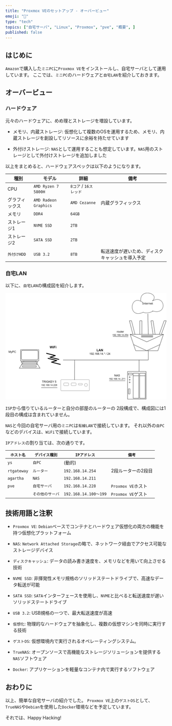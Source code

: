 ```yaml
---
title: "Proxmox VEのセットアップ - オーバービュー"
emoji: "🏨"
type: "tech"
topics: ["自宅サーバ", "Linux", "Proxmox", "pve", "概要", ]
published: false
---
```


## はじめに

`Amazon`で購入した`ミニPC`に`Proxmox VE`をインストールし、自宅サーバとして運用しています。
ここでは、`ミニPC`のハードウェアと`自宅LAN`を紹介しておきます。

## オーバービュー

### ハードウェア

元々のハードウェアに、めめ理とストレージを増設しています。

- メモリ、内蔵ストレージ:
  仮想化して複数のOSを運用するため、メモリ、内蔵ストレージを創設してリソースに余裕を持たせています

- 外付けストレージ:
  `NAS`として運用することも想定しています。`NAS`用のストレージとして外付けストレージを追加しました

以上をまとめると、ハードウェアスペックは以下のようになります。

| 種別 | モデル | 詳細 | 備考 |
| --- | --- | --- | --- |
| CPU | `AMD Ryzen 7 5800H` | `8コア` / `16スレッド` | |
| グラフィックス | `AMD Radeon Graphics` | `AMD Cezanne` | 内蔵グラフィックス |
| メモリ | `DDR4` | `64GB` | |
| ストレージ1 | `NVME SSD` | `2TB` | |
| ストレージ2 | `SATA SSD` | `2TB` | |
| `外付けHDD` | `USB 3.2` | `8TB` | 転送速度が遅いため、ディスクキャッシュを導入予定 |

### 自宅LAN

以下に、`自宅LAN`の構成図を紹介します。

![自宅LAN構成図](/images/articles/pve-overview/house-lan.svg)

`ISP`から借りているルーターと自分の部屋のルーターの 2段構成で、構成図には1段目の構成は含まれていません。

`NAS`と今回の自宅サーバ用の`ミニPC`は`有線LAN`で接続しています。
それ以外の`自PC`などのデバイスは、`WiFi`で接続しています。

`IPアドレス`の割り当ては、次の通りです。

| `ホスト名` | `デバイス種別` |  `IPアドレス` | `備考` |
| --- | --- | --- | --- |
| `ys` | `自PC` | (動的) | |
| `rtgateway` | `ルーター` | `192.168.14.254` | 2段ルーターの2段目 |
| `agartha` | `NAS` | `192.168.14.211` | |
| `pve` | `自宅サーバ` | `192.168.14.228` | `Proxmox VE`ホスト |
|  | `その他のサーバ` | `192.168.14.100～199` | `Proxmox VE`ゲスト |

## 技術用語と注釈

- `Proxmox VE`:
  `Debian`ベースでコンテナとハードウェア仮想化の両方の機能を持つ仮想化プラットフォーム

- `NAS`:
  `Network Attached Storage`の略で、ネットワーク経由でアクセス可能なストレージデバイス

- `ディスクキャッシュ`:
  データの読み書き速度を、メモリなどを用いて向上させる技術

- `NVME SSD`:
  非揮発性メモリ規格のソリッドステートドライブで、高速なデータ転送が可能

- `SATA SSD`:
  `SATA`インターフェースを使用し、`NVME`と比べると転送速度が遅いソリッドステートドライブ

- `USB 3.2`:
  USB規格の一つで、最大転送速度が高速

- `仮想化`:
  物理的なハードウェアを抽象化し、複数の仮想マシンを同時に実行する技術

- `ゲストOS`:
  仮想環境内で実行されるオペレーティングシステム。

- `TrueNAS`:
  オープンソースで高機能なストレージソリューションを提供する`NAS`ソフトウェア

- `Docker`:
  アプリケーションを軽量なコンテナ内で実行するソフトウェア

## おわりに

以上、簡単な自宅サーバの紹介でした。
`Proxmox VE`上の`ゲストOS`として、`TrueNAS`や`Debian`を使用した`Docker`環境などを予定しています。

それでは、Happy Hacking!
